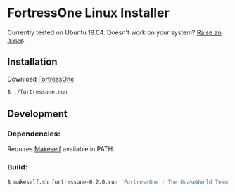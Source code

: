 # FortressOne Linux Installer

Currently tested on Ubuntu 18.04. Doesn't work on your system? [Raise an issue](https://github.com/FortressOne/linux-installer/issues/new).

## Installation

Download [FortressOne](https://github.com/FortressOne/linux-installer/releases/latest)

```bash
$ ./fortressone.run
```


## Development

### Dependencies: 

Requires [Makeself](https://makeself.io/) available in PATH.


### Build:

```bash
$ makeself.sh fortressone-0.2.0.run 'FortressOne - The QuakeWorld Team Fortress installer' ./setup.sh
```
